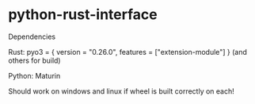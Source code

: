 # python-rust-interface

Dependencies

Rust:
pyo3 = { version = "0.26.0", features = ["extension-module"] } 
(and others for build)

Python:
Maturin

Should work on windows and linux if wheel is built correctly on each!
